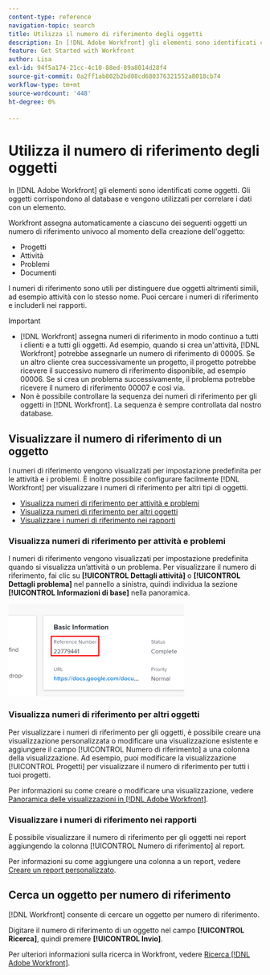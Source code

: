 ```yaml
---
content-type: reference
navigation-topic: search
title: Utilizza il numero di riferimento degli oggetti
description: In [!DNL Adobe Workfront] gli elementi sono identificati come oggetti. Gli oggetti corrispondono al database e vengono utilizzati per correlare i dati con un elemento. I numeri di riferimento sono utili per distinguere due oggetti altrimenti simili, ad esempio attività con lo stesso nome. Puoi cercare i numeri di riferimento e includerli nei rapporti.
feature: Get Started with Workfront
author: Lisa
exl-id: 94f5a174-21cc-4c10-88ed-89a8014d28f4
source-git-commit: 0a2ff1ab802b2bd08cd680376321552a8018cb74
workflow-type: tm+mt
source-wordcount: '448'
ht-degree: 0%

---
```


# Utilizza il numero di riferimento degli oggetti

In [!DNL Adobe Workfront] gli elementi sono identificati come oggetti. Gli oggetti corrispondono al database e vengono utilizzati per correlare i dati con un elemento.

Workfront assegna automaticamente a ciascuno dei seguenti oggetti un numero di riferimento univoco al momento della creazione dell&#39;oggetto:

* Progetti
* Attività
* Problemi
* Documenti

I numeri di riferimento sono utili per distinguere due oggetti altrimenti simili, ad esempio attività con lo stesso nome. Puoi cercare i numeri di riferimento e includerli nei rapporti.

>[!IMPORTANT]
>
>* [!DNL Workfront] assegna numeri di riferimento in modo continuo a tutti i clienti e a tutti gli oggetti. Ad esempio, quando si crea un&#39;attività, [!DNL Workfront] potrebbe assegnarle un numero di riferimento di 00005. Se un altro cliente crea successivamente un progetto, il progetto potrebbe ricevere il successivo numero di riferimento disponibile, ad esempio 00006. Se si crea un problema successivamente, il problema potrebbe ricevere il numero di riferimento 00007 e così via.
>* Non è possibile controllare la sequenza dei numeri di riferimento per gli oggetti in [!DNL Workfront]. La sequenza è sempre controllata dal nostro database.
>



## Visualizzare il numero di riferimento di un oggetto

I numeri di riferimento vengono visualizzati per impostazione predefinita per le attività e i problemi. È inoltre possibile configurare facilmente [!DNL Workfront] per visualizzare i numeri di riferimento per altri tipi di oggetti.

* [Visualizza numeri di riferimento per attività e problemi](#view-reference-numbers-for-tasks-and-issues)
* [Visualizza numeri di riferimento per altri oggetti](#view-reference-numbers-for-other-objects)
* [Visualizzare i numeri di riferimento nei rapporti](#view-reference-numbers-in-reports)

### Visualizza numeri di riferimento per attività e problemi

I numeri di riferimento vengono visualizzati per impostazione predefinita quando si visualizza un’attività o un problema.  Per visualizzare il numero di riferimento, fai clic su **[!UICONTROL Dettagli attività]** o **[!UICONTROL Dettagli problema]** nel pannello a sinistra, quindi individua la sezione **[!UICONTROL Informazioni di base]** nella panoramica.

![Numero di riferimento](assets/reference-number-nwe-350x184.png)

### Visualizza numeri di riferimento per altri oggetti

Per visualizzare i numeri di riferimento per gli oggetti, è possibile creare una visualizzazione personalizzata o modificare una visualizzazione esistente e aggiungere il campo [!UICONTROL Numero di riferimento] a una colonna della visualizzazione. Ad esempio, puoi modificare la visualizzazione [!UICONTROL Progetti] per visualizzare il numero di riferimento per tutti i tuoi progetti.

Per informazioni su come creare o modificare una visualizzazione, vedere [Panoramica delle visualizzazioni in [!DNL Adobe Workfront]](../../../reports-and-dashboards/reports/reporting-elements/views-overview.md).

### Visualizzare i numeri di riferimento nei rapporti

È possibile visualizzare il numero di riferimento per gli oggetti nei report aggiungendo la colonna [!UICONTROL Numero di riferimento] al report.

Per informazioni su come aggiungere una colonna a un report, vedere [Creare un report personalizzato](../../../reports-and-dashboards/reports/creating-and-managing-reports/create-custom-report.md).

## Cerca un oggetto per numero di riferimento

[!DNL Workfront] consente di cercare un oggetto per numero di riferimento.

Digitare il numero di riferimento di un oggetto nel campo **[!UICONTROL Ricerca]**, quindi premere **[!UICONTROL Invio]**.

Per ulteriori informazioni sulla ricerca in Workfront, vedere [Ricerca [!DNL Adobe Workfront]](../../../workfront-basics/navigate-workfront/search/search-workfront.md).
